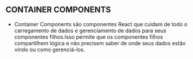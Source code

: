 ## CONTAINER COMPONENTS

- Container Components são componentes React que cuidam de todo o carregamento
  de dados e gerenciamento de dados para seus componentes filhos.Isso permite
  que os componentes filhos compartilhem lógica e não precisem saber de onde
  seus dados estão vindo ou como gerenciá-los.
